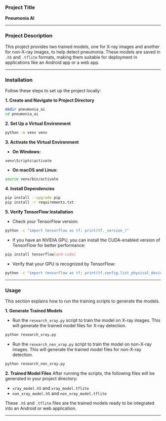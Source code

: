 ### Project Title

**Pneumonia AI**

-----

### Project Description

This project provides two trained models, one for X-ray images and another for non-X-ray images, to help detect pneumonia. These models are saved in `.h5` and `.tflite` formats, making them suitable for deployment in applications like an Android app or a web app.

-----

### Installation

Follow these steps to set up the project locally:

**1. Create and Navigate to Project Directory**

```bash
mkdir pneumonia_ai
cd pneumonia_ai
```

**2. Set Up a Virtual Environment**

```bash
python -m venv venv
```

**3. Activate the Virtual Environment**

  - **On Windows:**

<!-- end list -->

```bash
venv\Scripts\activate
```

  - **On macOS and Linux:**

<!-- end list -->

```bash
source venv/bin/activate
```

**4. Install Dependencies**

```bash
pip install --upgrade pip
pip install -r requirements.txt
```

**5. Verify TensorFlow Installation**

  - Check your TensorFlow version:

<!-- end list -->

```bash
python -c "import tensorflow as tf; print(tf._version_)"
```

  - If you have an NVIDIA GPU, you can install the CUDA-enabled version of TensorFlow for better performance:

<!-- end list -->

```bash
pip install tensorflow[and-cuda]
```

  - Verify that your GPU is recognized by TensorFlow:

<!-- end list -->

```bash
python -c "import tensorflow as tf; print(tf.config.list_physical_devices('GPU'))"
```

-----

### Usage

This section explains how to run the training scripts to generate the models.

**1. Generate Trained Models**

  - Run the `research_xray.py` script to train the model on X-ray images. This will generate the trained model files for X-ray detection.

<!-- end list -->

```bash
python research_xray.py
```

  - Run the `research_non_xray.py` script to train the model on non-X-ray images. This will generate the trained model files for non-X-ray detection.

<!-- end list -->

```bash
python research_non_xray.py
```

**2. Trained Model Files**
After running the scripts, the following files will be generated in your project directory:

  - `xray_model.h5` and `xray_model.tflite`
  - `non_xray_model.h5` and `non_xray_model.tflite`

These `.h5` and `.tflite` files are the trained models ready to be integrated into an Android or web application.

----
